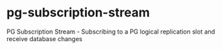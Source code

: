 # pg-subscription-stream
PG Subscription Stream - Subscribing to a PG logical replication slot and receive database changes
